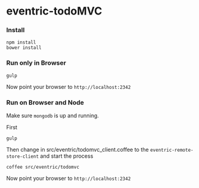 eventric-todoMVC
================


### Install

```
npm install
bower install
```

### Run only in Browser

```
gulp
```

Now point your browser to `http://localhost:2342`


### Run on Browser and Node

Make sure `mongodb` is up and running.

First

```
gulp
```

Then change in src/eventric/todomvc_client.coffee to the `eventric-remote-store-client` and start the process

```
coffee src/eventric/todomvc
```

Now point your browser to `http://localhost:2342`
